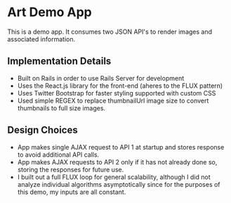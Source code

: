 # Art Demo App

<!-- [Link to Live App][heroku]

[heroku]: http://evening-coast-9469.herokuapp.com/ -->

This is a demo app. It consumes two JSON API's to render images and associated
information.

## Implementation Details
 * Built on Rails in order to use Rails Server for development
 * Uses the React.js library for the front-end (aheres to the FLUX pattern)
 * Uses Twitter Bootstrap for faster styling supported with custom CSS
 * Used simple REGEX to replace thumbnailUrl image size to convert thumbnails to full size images.

## Design Choices
 * App makes single AJAX request to API 1 at startup and stores response to avoid additional API calls.
 * App makes AJAX requests to API 2 only if it has not already done so, storing the responses for future use.
 * I built out a full FLUX loop for general scalability, although I did not analyze individual algorithms asymptotically since for the purposes of this demo, my inputs are all constant.
